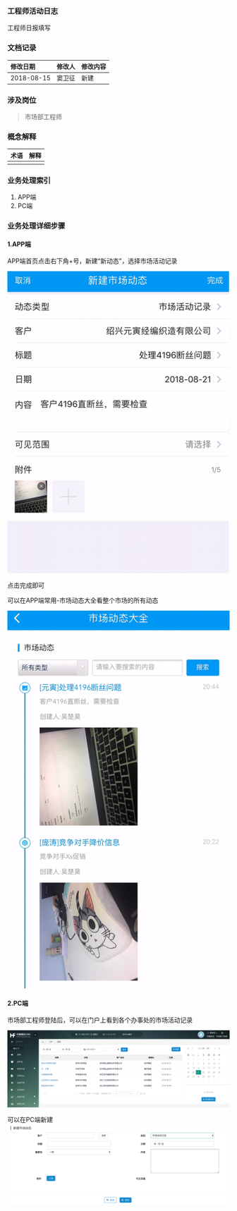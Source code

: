 ### 工程师活动日志

工程师日报填写

### 文档记录

| 修改日期 | 修改人 | 修改内容 |
| :--- | :--- | :--- |
| 2018-08-15 | 窦卫征 | 新建 |

### 涉及岗位

> 市场部工程师

### 概念解释

| 术语 | 解释 |
| :--- | :--- |
|  |  |

### 业务处理索引

1. APP端
2. PC端

### 业务处理详细步骤

#### 1.APP端

APP端首页点击右下角+号，新建“新动态”，选择市场活动记录

![](/assets/appgcshdjl11.png)

点击完成即可

可以在APP端常用-市场动态大全看整个市场的所有动态

![](/assets/appssfaj111341.png)

#### 2.PC端

市场部工程师登陆后，可以在门户上看到各个办事处的市场活动记录

![](/assets/pcscbgcsrb11201.png)

可以在PC端新建![](/assets/pcxjschdddz111.png)

